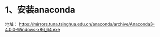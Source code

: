 
# 1、安装anaconda



地址：
https://mirrors.tuna.tsinghua.edu.cn/anaconda/archive/Anaconda3-4.0.0-Windows-x86_64.exe